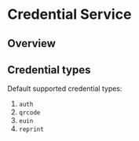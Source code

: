 # Credential Service

## Overview

## Credential types
Default supported credential types:
1. `auth`
1. `qrcode`
1. `euin`
1. `reprint`



